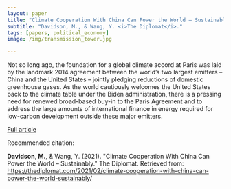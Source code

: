 ```yaml
---
layout: paper
title: "Climate Cooperation With China Can Power the World – Sustainably"
subtitle: "Davidson, M., & Wang, Y. <i>The Diplomat</i>."
tags: [papers, political_economy]
image: /img/transmission_tower.jpg

---
```


Not so long ago, the foundation for a global climate accord at Paris was laid by the landmark 2014 agreement between the world’s two largest emitters – China and the United States – jointly pledging reductions of domestic greenhouse gases. As the world cautiously welcomes the United States back to the climate table under the Biden administration, there is a pressing need for renewed broad-based buy-in to the Paris Agreement and to address the large amounts of international finance in energy required for low-carbon development outside these major emitters.

[Full article](https://thediplomat.com/2021/02/climate-cooperation-with-china-can-power-the-world-sustainably/)

Recommended citation:

**Davidson, M.**, & Wang, Y. (2021). "Climate Cooperation With China Can Power the World – Sustainably." The Diplomat. Retrieved from: https://thediplomat.com/2021/02/climate-cooperation-with-china-can-power-the-world-sustainably/


